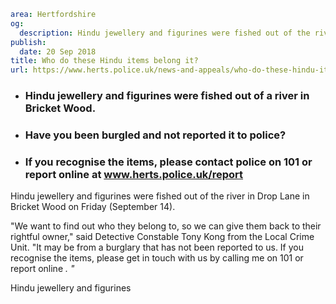 ```yaml
area: Hertfordshire
og:
  description: Hindu jewellery and figurines were fished out of the river in Drop Lane in Bricket Wood on Friday (September 14).
publish:
  date: 20 Sep 2018
title: Who do these Hindu items belong it?
url: https://www.herts.police.uk/news-and-appeals/who-do-these-hindu-items-belong-it-1800F
```

* ### Hindu jewellery and figurines were fished out of a river in Bricket Wood.

 * ### Have you been burgled and not reported it to police?

 * ### If you recognise the items, please contact police on 101 or report online at www.herts.police.uk/report

Hindu jewellery and figurines were fished out of the river in Drop Lane in Bricket Wood on Friday (September 14).

"We want to find out who they belong to, so we can give them back to their rightful owner," said Detective Constable Tony Kong from the Local Crime Unit. "It may be from a burglary that has not been reported to us. If you recognise the items, please get in touch with us by calling me on 101 or report online _. "_

Hindu jewellery and figurines

